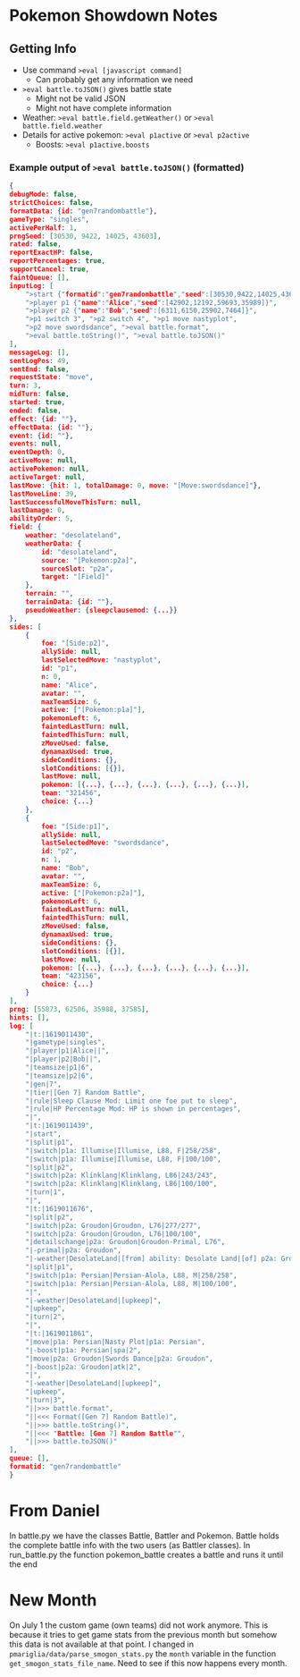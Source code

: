 # Pokemon Showdown Notes

## Getting Info

- Use command `>eval [javascript command]`
    - Can probably get any information we need
- `>eval battle.toJSON()` gives battle state
    - Might not be valid JSON
    - Might not have complete information
- Weather: `>eval battle.field.getWeather()` or `>eval battle.field.weather`
- Details for active pokemon: `>eval p1active` or `>eval p2active`
    - Boosts: `>eval p1active.boosts`


### Example output of `>eval battle.toJSON()` (formatted)

```JSON
{
debugMode: false,
strictChoices: false,
formatData: {id: "gen7randombattle"},
gameType: "singles",
activePerHalf: 1,
prngSeed: [30530, 9422, 14025, 43603],
rated: false,
reportExactHP: false,
reportPercentages: true,
supportCancel: true,
faintQueue: [],
inputLog: [
    ">start {"formatid":"gen7randombattle","seed":[30530,9422,14025,43603]}",
    ">player p1 {"name":"Alice","seed":[42902,12192,59693,35989]}",
    ">player p2 {"name":"Bob","seed":[6311,6150,25902,7464]}",
    ">p1 switch 3", ">p2 switch 4", ">p1 move nastyplot",
    ">p2 move swordsdance", ">eval battle.format",
    ">eval battle.toString()", ">eval battle.toJSON()"
],
messageLog: [],
sentLogPos: 49,
sentEnd: false,
requestState: "move",
turn: 3,
midTurn: false,
started: true,
ended: false,
effect: {id: ""},
effectData: {id: ""},
event: {id: ""},
events: null,
eventDepth: 0,
activeMove: null,
activePokemon: null,
activeTarget: null,
lastMove: {hit: 1, totalDamage: 0, move: "[Move:swordsdance]"},
lastMoveLine: 39,
lastSuccessfulMoveThisTurn: null,
lastDamage: 0,
abilityOrder: 5,
field: {
    weather: "desolateland",
    weatherData: {
        id: "desolateland",
        source: "[Pokemon:p2a]",
        sourceSlot: "p2a",
        target: "[Field]"
    },
    terrain: "",
    terrainData: {id: ""},
    pseudoWeather: {sleepclausemod: {...}}
},
sides: [
    {
        foe: "[Side:p2]",
        allySide: null,
        lastSelectedMove: "nastyplot",
        id: "p1",
        n: 0,
        name: "Alice",
        avatar: "",
        maxTeamSize: 6,
        active: ["[Pokemon:p1a]"],
        pokemonLeft: 6,
        faintedLastTurn: null,
        faintedThisTurn: null,
        zMoveUsed: false,
        dynamaxUsed: true,
        sideConditions: {},
        slotConditions: [{}],
        lastMove: null,
        pokemon: [{...}, {...}, {...}, {...}, {...}, {...}],
        team: "321456",
        choice: {...}
    },
    {
        foe: "[Side:p1]",
        allySide: null,
        lastSelectedMove: "swordsdance",
        id: "p2",
        n: 1,
        name: "Bob",
        avatar: "",
        maxTeamSize: 6,
        active: ["[Pokemon:p2a]"],
        pokemonLeft: 6,
        faintedLastTurn: null,
        faintedThisTurn: null,
        zMoveUsed: false,
        dynamaxUsed: true,
        sideConditions: {},
        slotConditions: [{}],
        lastMove: null,
        pokemon: [{...}, {...}, {...}, {...}, {...}, {...}],
        team: "423156",
        choice: {...}
    }
],
prng: [55873, 62506, 35988, 37585],
hints: [],
log: [
    "|t:|1619011430",
    "|gametype|singles",
    "|player|p1|Alice||",
    "|player|p2|Bob||",
    "|teamsize|p1|6",
    "|teamsize|p2|6",
    "|gen|7",
    "|tier|[Gen 7] Random Battle",
    "|rule|Sleep Clause Mod: Limit one foe put to sleep",
    "|rule|HP Percentage Mod: HP is shown in percentages",
    "|",
    "|t:|1619011439",
    "|start",
    "|split|p1",
    "|switch|p1a: Illumise|Illumise, L88, F|258/258",
    "|switch|p1a: Illumise|Illumise, L88, F|100/100",
    "|split|p2",
    "|switch|p2a: Klinklang|Klinklang, L86|243/243",
    "|switch|p2a: Klinklang|Klinklang, L86|100/100",
    "|turn|1",
    "|",
    "|t:|1619011676",
    "|split|p2",
    "|switch|p2a: Groudon|Groudon, L76|277/277",
    "|switch|p2a: Groudon|Groudon, L76|100/100",
    "|detailschange|p2a: Groudon|Groudon-Primal, L76",
    "|-primal|p2a: Groudon",
    "|-weather|DesolateLand|[from] ability: Desolate Land|[of] p2a: Groudon",
    "|split|p1",
    "|switch|p1a: Persian|Persian-Alola, L88, M|258/258",
    "|switch|p1a: Persian|Persian-Alola, L88, M|100/100",
    "|",
    "|-weather|DesolateLand|[upkeep]",
    "|upkeep",
    "|turn|2",
    "|",
    "|t:|1619011861",
    "|move|p1a: Persian|Nasty Plot|p1a: Persian",
    "|-boost|p1a: Persian|spa|2",
    "|move|p2a: Groudon|Swords Dance|p2a: Groudon",
    "|-boost|p2a: Groudon|atk|2",
    "|",
    "|-weather|DesolateLand|[upkeep]",
    "|upkeep",
    "|turn|3",
    "||>>> battle.format",
    "||<<< Format([Gen 7] Random Battle)",
    "||>>> battle.toString()",
    "||<<< "Battle: [Gen 7] Random Battle"",
    "||>>> battle.toJSON()"
],
queue: [],
formatid: "gen7randombattle"
}
```


# From Daniel

In battle.py we have the classes Battle, Battler and Pokemon.
Battle holds the complete battle info with the two users (as Battler classes).
In run_battle.py the function pokemon_battle creates a battle and runs it until the end

# New Month

On July 1 the custom game (own teams) did not work anymore.
This is because it tries to get game stats from the previous
month but somehow this data is not available at that point. 
I changed in ```pmariglia/data/parse_smogon_stats.py``` the ```month```
variable in the function ```get_smogon_stats_file_name```. Need
to see if this now happens every month.